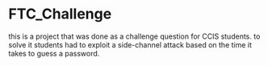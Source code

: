 # FTC_Challenge
this is a project that was done as a challenge question for CCIS students. to solve it students had to exploit a side-channel attack based on the time it takes to guess a password.
